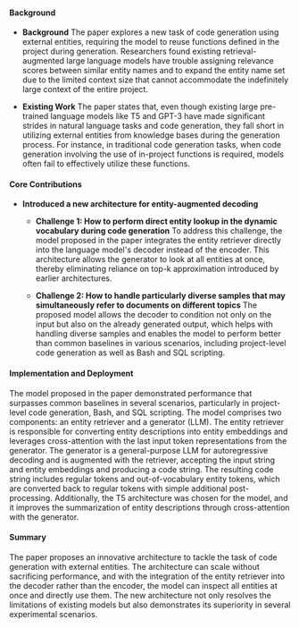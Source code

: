 #### Background
- **Background**
The paper explores a new task of code generation using external entities, requiring the model to reuse functions defined in the project during generation. Researchers found existing retrieval-augmented large language models have trouble assigning relevance scores between similar entity names and to expand the entity name set due to the limited context size that cannot accommodate the indefinitely large context of the entire project.

- **Existing Work**
The paper states that, even though existing large pre-trained language models like T5 and GPT-3 have made significant strides in natural language tasks and code generation, they fall short in utilizing external entities from knowledge bases during the generation process. For instance, in traditional code generation tasks, when code generation involving the use of in-project functions is required, models often fail to effectively utilize these functions.

#### Core Contributions
- **Introduced a new architecture for entity-augmented decoding**
    - **Challenge 1: How to perform direct entity lookup in the dynamic vocabulary during code generation**
        To address this challenge, the model proposed in the paper integrates the entity retriever directly into the language model's decoder instead of the encoder. This architecture allows the generator to look at all entities at once, thereby eliminating reliance on top-k approximation introduced by earlier architectures.

    - **Challenge 2: How to handle particularly diverse samples that may simultaneously refer to documents on different topics**
        The proposed model allows the decoder to condition not only on the input but also on the already generated output, which helps with handling diverse samples and enables the model to perform better than common baselines in various scenarios, including project-level code generation as well as Bash and SQL scripting.
  
#### Implementation and Deployment
The model proposed in the paper demonstrated performance that surpasses common baselines in several scenarios, particularly in project-level code generation, Bash, and SQL scripting. The model comprises two components: an entity retriever and a generator (LLM). The entity retriever is responsible for converting entity descriptions into entity embeddings and leverages cross-attention with the last input token representations from the generator. The generator is a general-purpose LLM for autoregressive decoding and is augmented with the retriever, accepting the input string and entity embeddings and producing a code string. The resulting code string includes regular tokens and out-of-vocabulary entity tokens, which are converted back to regular tokens with simple additional post-processing. Additionally, the T5 architecture was chosen for the model, and it improves the summarization of entity descriptions through cross-attention with the generator.

#### Summary
The paper proposes an innovative architecture to tackle the task of code generation with external entities. The architecture can scale without sacrificing performance, and with the integration of the entity retriever into the decoder rather than the encoder, the model can inspect all entities at once and directly use them. The new architecture not only resolves the limitations of existing models but also demonstrates its superiority in several experimental scenarios.